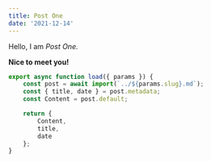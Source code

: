 ```yaml
---
title: Post One
date: '2021-12-14'
---
```


Hello, I am _Post One._

**Nice to meet you!**

```js
export async function load({ params }) {
	const post = await import(`../${params.slug}.md`);
	const { title, date } = post.metadata;
	const Content = post.default;

	return {
		Content,
		title,
		date
	};
}
```
